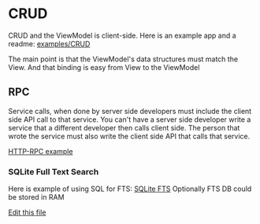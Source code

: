 
# CRUD

CRUD and the ViewModel is client-side. Here is an example app and a readme:
[examples/CRUD](https://github.com/intuition-dev/INTUITION/tree/master/examples/CRUD/www)

The main point is that the ViewModel's data structures must match the View. And that binding is easy from View to the ViewModel

## RPC 

Service calls, when done by server side developers must include the client side API call to that
service. You can't have a server side developer write a service that a different developer then calls client side.
The person that wrote the service must also write the client side API that calls that service.

[HTTP-RPC example](https://github.com/intuition-dev/toolBelt/tree/master/http-rpc)

### SQLite Full Text Search

Here is example of using SQL for FTS:
[SQLite FTS](https://github.com/intuition-dev/INTUITION/blob/master/examples/CRUD/node-srv/lib/CDB.ts)
Optionally FTS DB could be stored in RAM


[Edit this file](https://github.com/intuition-dev/IntuitionDocs/tree/master/docs)